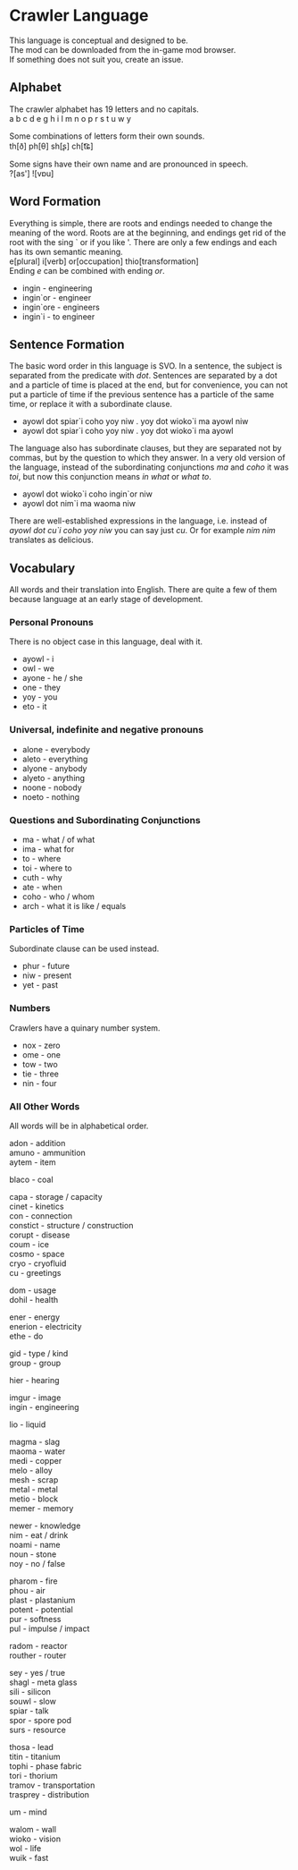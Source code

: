 # Crawler Language
This language is conceptual and designed to be.   
The mod can be downloaded from the in-game mod browser.   
If something does not suit you, create an issue.

## Alphabet
The crawler alphabet has 19 letters and no capitals.   
a b c d e g h i l m n o p r s t u w y

Some combinations of letters form their own sounds.   
th[ð] ph[θ] sh[ʂ] ch[t͡ɕ]

Some signs have their own name and are pronounced in speech.   
?[as'] ![vɒu]

## Word Formation
Everything is simple, there are roots and endings needed to change the meaning of the word.
Roots are at the beginning, and endings get rid of the root with the sing \` or if you like '.
There are only a few endings and each has its own semantic meaning.   
e[plural] i[verb] or[occupation] thio[transformation]   
Ending *e* can be combined with ending *or*.

* ingin - engineering
* ingin\`or - engineer
* ingin\`ore - engineers
* ingin\`i - to engineer

## Sentence Formation
The basic word order in this language is SVO.
In a sentence, the subject is separated from the predicate with *dot*.
Sentences are separated by a dot and a particle of time is placed at the end, but for convenience, you can not put a particle of time if the previous sentence has a particle of the same time, or replace it with a subordinate clause.

* ayowl dot spiar\`i coho yoy niw . yoy dot wioko\`i ma ayowl niw
* ayowl dot spiar\`i coho yoy niw . yoy dot wioko\`i ma ayowl

The language also has subordinate clauses, but they are separated not by commas, but by the question to which they answer.
In a very old version of the language, instead of the subordinating conjunctions *ma* and *coho* it was *toi*, but now this conjunction means *in what* or *what to*.

* ayowl dot wioko\`i coho ingin\`or niw
* ayowl dot nim\`i ma waoma niw

There are well-established expressions in the language, i.e. instead of *ayowl dot cu\`i coho yoy niw* you can say just *cu*.
Or for example *nim nim* translates as delicious.

## Vocabulary
All words and their translation into English.
There are quite a few of them because language at an early stage of development.

### Personal Pronouns
There is no object case in this language, deal with it.

* ayowl - i
* owl - we
* ayone - he / she
* one - they
* yoy - you
* eto - it

### Universal, indefinite and negative pronouns

* alone - everybody
* aleto - everything
* alyone - anybody
* alyeto - anything
* noone - nobody
* noeto - nothing

### Questions and Subordinating Conjunctions
* ma - what / of what
* ima - what for
* to - where
* toi - where to
* cuth - why
* ate - when
* coho - who / whom
* arch - what it is like / equals

### Particles of Time
Subordinate clause can be used instead.

* phur - future
* niw - present
* yet - past

### Numbers
Crawlers have a quinary number system.

* nox - zero
* ome - one
* tow - two
* tie - three
* nin - four

### All Other Words
All words will be in alphabetical order.

<!-- A -->
adon - addition   
amuno - ammunition   
aytem - item

<!-- B -->
blaco - coal

<!-- C -->
capa - storage / capacity   
cinet - kinetics   
con - connection   
constict - structure / construction   
corupt - disease   
coum - ice   
cosmo - space   
cryo - cryofluid   
cu - greetings

<!-- D -->
dom - usage   
dohil - health

<!-- E -->
ener - energy   
enerion - electricity   
ethe - do

<!-- G -->
gid - type / kind   
group - group

<!-- H -->
hier - hearing

<!-- I -->
imgur - image   
ingin - engineering

<!-- L -->
lio - liquid

<!-- M -->
magma - slag   
maoma - water   
medi - copper   
melo - alloy   
mesh - scrap   
metal - metal   
metio - block   
memer - memory

<!-- N -->
newer - knowledge   
nim - eat / drink   
noami - name   
noun - stone   
noy - no / false

<!-- O -->
<!-- P -->
pharom - fire   
phou - air   
plast - plastanium   
potent - potential   
pur - softness   
pul - impulse / impact

<!-- R -->
radom - reactor   
routher - router

<!-- S -->
sey - yes / true   
shagl - meta glass   
sili - silicon   
souwl - slow   
spiar - talk   
spor - spore pod   
surs - resource

<!-- T -->
thosa - lead   
titin - titanium   
tophi - phase fabric   
tori - thorium   
tramov - transportation   
trasprey - distribution

<!-- U -->
um - mind

<!-- W -->
walom - wall   
wioko - vision   
wol - life   
wuik - fast

<!-- Y -->